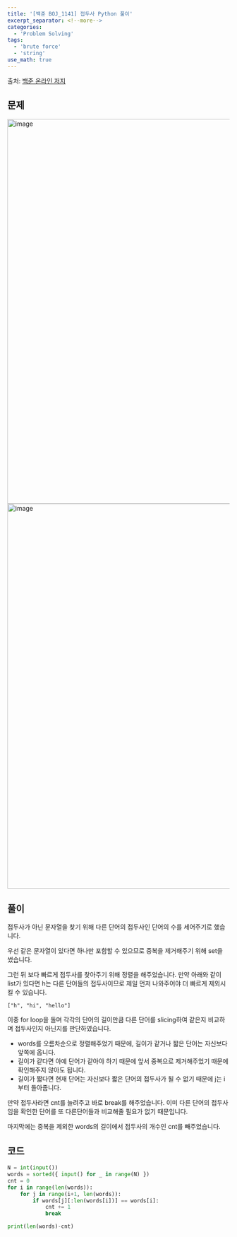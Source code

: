 ```yaml
---
title: '[백준 BOJ_1141] 접두사 Python 풀이'
excerpt_separator: <!--more-->
categories:
  - 'Problem Solving'
tags:
  - 'brute force'
  - 'string'
use_math: true
---
```


출처: [백준 온라인 저지](https://www.acmicpc.net/problem/1141)

## 문제

<img width="871" alt="image" src="https://user-images.githubusercontent.com/59808674/167287488-f12c3820-9560-46cf-aebe-3bab141926eb.png">
<img width="872" alt="image" src="https://user-images.githubusercontent.com/59808674/167287500-ac311545-fb15-4435-aa0d-41fb5ff82903.png">

## 풀이  

접두사가 아닌 문자열을 찾기 위해 다른 단어의 접두사인 단어의 수를 세어주기로 했습니다.  

우선 같은 문자열이 있다면 하나만 포함할 수 있으므로 중복을 제거해주기 위해 set을 썼습니다.  

그런 뒤 보다 빠르게 접두사를 찾아주기 위해 정렬을 해주었습니다. 만약 아래와 같이 list가 있다면 h는 다른 단어들의 접두사이므로 제일 먼저 나와주어야 더 빠르게 제외시킬 수 있습니다.    
```
["h", "hi", "hello"]
```

이중 for loop을 돌며 각각의 단어의 길이만큼 다른 단어를 slicing하여 같은지 비교하며 접두사인지 아닌지를 판단하였습니다.  

- words를 오름차순으로 정렬해주었기 때문에, 길이가 같거나 짧은 단어는 자신보다 앞쪽에 옵니다.  
- 길이가 같다면 아예 단어가 같아야 하기 때문에 앞서 중복으로 제거해주었기 때문에 확인해주지 않아도 됩니다.
- 길이가 짧다면 현재 단어는 자신보다 짧은 단어의 접두사가 될 수 없기 때문에 j는 i부터 돌아줍니다.  

만약 접두사라면 cnt를 늘려주고 바로 break를 해주었습니다. 이미 다른 단어의 접두사임을 확인한 단어를 또 다른단어들과 비교해줄 필요가 없기 때문입니다.  

마지막에는 중복을 제외한 words의 길이에서 접두사의 개수인 cnt를 빼주었습니다.  

## 코드  
```python
N = int(input())
words = sorted({ input() for _ in range(N) })
cnt = 0
for i in range(len(words)):
    for j in range(i+1, len(words)):
        if words[j][:len(words[i])] == words[i]:
            cnt += 1
            break

print(len(words)-cnt)
```


